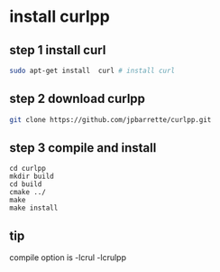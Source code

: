 # install curlpp

## step 1 install curl
```bash
sudo apt-get install  curl # install curl
```
## step 2 download curlpp

```bash
git clone https://github.com/jpbarrette/curlpp.git
```

## step 3 compile and install
```
cd curlpp
mkdir build
cd build
cmake ../
make
make install
```

## tip
compile option  is -lcrul -lcrulpp 
